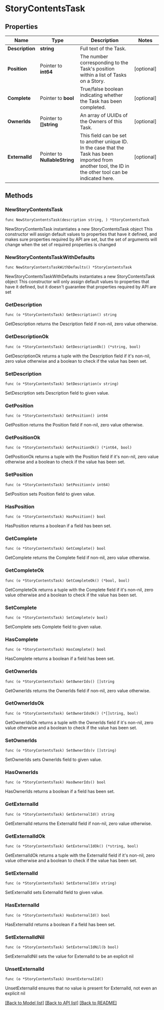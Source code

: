 # StoryContentsTask

## Properties

Name | Type | Description | Notes
------------ | ------------- | ------------- | -------------
**Description** | **string** | Full text of the Task. | 
**Position** | Pointer to **int64** | The number corresponding to the Task&#39;s position within a list of Tasks on a Story. | [optional] 
**Complete** | Pointer to **bool** | True/false boolean indicating whether the Task has been completed. | [optional] 
**OwnerIds** | Pointer to **[]string** | An array of UUIDs of the Owners of this Task. | [optional] 
**ExternalId** | Pointer to **NullableString** | This field can be set to another unique ID. In the case that the Task has been imported from another tool, the ID in the other tool can be indicated here. | [optional] 

## Methods

### NewStoryContentsTask

`func NewStoryContentsTask(description string, ) *StoryContentsTask`

NewStoryContentsTask instantiates a new StoryContentsTask object
This constructor will assign default values to properties that have it defined,
and makes sure properties required by API are set, but the set of arguments
will change when the set of required properties is changed

### NewStoryContentsTaskWithDefaults

`func NewStoryContentsTaskWithDefaults() *StoryContentsTask`

NewStoryContentsTaskWithDefaults instantiates a new StoryContentsTask object
This constructor will only assign default values to properties that have it defined,
but it doesn't guarantee that properties required by API are set

### GetDescription

`func (o *StoryContentsTask) GetDescription() string`

GetDescription returns the Description field if non-nil, zero value otherwise.

### GetDescriptionOk

`func (o *StoryContentsTask) GetDescriptionOk() (*string, bool)`

GetDescriptionOk returns a tuple with the Description field if it's non-nil, zero value otherwise
and a boolean to check if the value has been set.

### SetDescription

`func (o *StoryContentsTask) SetDescription(v string)`

SetDescription sets Description field to given value.


### GetPosition

`func (o *StoryContentsTask) GetPosition() int64`

GetPosition returns the Position field if non-nil, zero value otherwise.

### GetPositionOk

`func (o *StoryContentsTask) GetPositionOk() (*int64, bool)`

GetPositionOk returns a tuple with the Position field if it's non-nil, zero value otherwise
and a boolean to check if the value has been set.

### SetPosition

`func (o *StoryContentsTask) SetPosition(v int64)`

SetPosition sets Position field to given value.

### HasPosition

`func (o *StoryContentsTask) HasPosition() bool`

HasPosition returns a boolean if a field has been set.

### GetComplete

`func (o *StoryContentsTask) GetComplete() bool`

GetComplete returns the Complete field if non-nil, zero value otherwise.

### GetCompleteOk

`func (o *StoryContentsTask) GetCompleteOk() (*bool, bool)`

GetCompleteOk returns a tuple with the Complete field if it's non-nil, zero value otherwise
and a boolean to check if the value has been set.

### SetComplete

`func (o *StoryContentsTask) SetComplete(v bool)`

SetComplete sets Complete field to given value.

### HasComplete

`func (o *StoryContentsTask) HasComplete() bool`

HasComplete returns a boolean if a field has been set.

### GetOwnerIds

`func (o *StoryContentsTask) GetOwnerIds() []string`

GetOwnerIds returns the OwnerIds field if non-nil, zero value otherwise.

### GetOwnerIdsOk

`func (o *StoryContentsTask) GetOwnerIdsOk() (*[]string, bool)`

GetOwnerIdsOk returns a tuple with the OwnerIds field if it's non-nil, zero value otherwise
and a boolean to check if the value has been set.

### SetOwnerIds

`func (o *StoryContentsTask) SetOwnerIds(v []string)`

SetOwnerIds sets OwnerIds field to given value.

### HasOwnerIds

`func (o *StoryContentsTask) HasOwnerIds() bool`

HasOwnerIds returns a boolean if a field has been set.

### GetExternalId

`func (o *StoryContentsTask) GetExternalId() string`

GetExternalId returns the ExternalId field if non-nil, zero value otherwise.

### GetExternalIdOk

`func (o *StoryContentsTask) GetExternalIdOk() (*string, bool)`

GetExternalIdOk returns a tuple with the ExternalId field if it's non-nil, zero value otherwise
and a boolean to check if the value has been set.

### SetExternalId

`func (o *StoryContentsTask) SetExternalId(v string)`

SetExternalId sets ExternalId field to given value.

### HasExternalId

`func (o *StoryContentsTask) HasExternalId() bool`

HasExternalId returns a boolean if a field has been set.

### SetExternalIdNil

`func (o *StoryContentsTask) SetExternalIdNil(b bool)`

 SetExternalIdNil sets the value for ExternalId to be an explicit nil

### UnsetExternalId
`func (o *StoryContentsTask) UnsetExternalId()`

UnsetExternalId ensures that no value is present for ExternalId, not even an explicit nil

[[Back to Model list]](../README.md#documentation-for-models) [[Back to API list]](../README.md#documentation-for-api-endpoints) [[Back to README]](../README.md)


